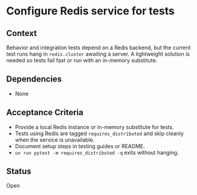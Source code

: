 # Configure Redis service for tests

## Context
Behavior and integration tests depend on a Redis backend, but the current test
runs hang in `redis.cluster` awaiting a server. A lightweight solution is needed
so tests fail fast or run with an in-memory substitute.

## Dependencies

- None

## Acceptance Criteria
- Provide a local Redis instance or in-memory substitute for tests.
- Tests using Redis are tagged `requires_distributed` and skip cleanly when the
  service is unavailable.
- Document setup steps in testing guides or README.
- `uv run pytest -m requires_distributed -q` exits without hanging.

## Status
Open
